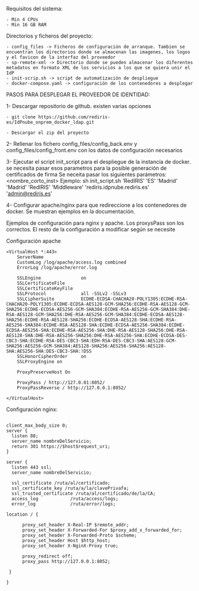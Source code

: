 Requisitos del sistema: 

    - Min 4 CPUs
    - Min 16 GB RAM

Directorios y ficheros del proyecto: 

    - config_files -> Ficheros de configuración de arranque. Tambien se encuentran los directorios donde se almacenan las imagenes, los logos y el favicon de la interfaz del proveedor 
    - sp-remote-xml -> Directorio donde se pueden almacenar los diferentes metadatos en formato XML de los servicios a los que se quiera unir el IdP 
    - init-scrip.sh -> script de automatización de despliegue 
    - docker-compose.yaml -> configuración de los contenedores a desplegar
    

PASOS PARA DESPLEGAR EL PROVEEDOR DE IDENTIDAD:

1- Descargar repositorio de github. existen varias opciones

    - git clone https://github.com/rediris-es/IdPnube_onprem_docker_ldap.git

    - Descargar el zip del proyecto

2- Rellenar los fichero config_files/config_back.env y config_files/config_front.env con los datos de configuración necesarios

3- Ejecutar el script init_script para el despliegue de la instancía de docker. se necesita pasar esos parametros para la posible generación de certificados de firma
    Se neceita pasar los siguientes parámetros: <nombre_corto_inst> <C> <ST> <L> <O> <OU> <CN> <email>
    Ejemplo: sh init_script.sh  'RedIRIS' 'ES' 'Madrid' 'Madrid' 'RedIRIS' 'Middleware' 'rediris.idpnube.rediris.es' 'admin@rediris.es'

4- Configurar apache/nginx para que redireccione a los contenedores de docker. Se muestran ejemplos en la documentación.

Ejemplos de configuración para nginx y apache. Los proxysPass son los correctos. El resto de la configuración a modificar según se necesite

Configuración apache

```plain
<VirtualHost *:443>
    ServerName 
    CustomLog /log/apache/access.log combined
    ErrorLog /log/apache/error.log

    SSLEngine               on
    SSLCertificateFile      
    SSLCertificateKeyFile   
    SSLProtocol             all -SSLv2 -SSLv3
    SSLCipherSuite          ECDHE-ECDSA-CHACHA20-POLY1305:ECDHE-RSA-CHACHA20-POLY1305:ECDHE-ECDSA-AES128-GCM-SHA256:ECDHE-RSA-AES128-GCM-SHA256:ECDHE-ECDSA-AES256-GCM-SHA384:ECDHE-RSA-AES256-GCM-SHA384:DHE-RSA-AES128-GCM-SHA256:DHE-RSA-AES256-GCM-SHA384:ECDHE-ECDSA-AES128-SHA256:ECDHE-RSA-AES128-SHA256:ECDHE-ECDSA-AES128-SHA:ECDHE-RSA-AES256-SHA384:ECDHE-RSA-AES128-SHA:ECDHE-ECDSA-AES256-SHA384:ECDHE-ECDSA-AES256-SHA:ECDHE-RSA-AES256-SHA:DHE-RSA-AES128-SHA256:DHE-RSA-AES128-SHA:DHE-RSA-AES256-SHA256:DHE-RSA-AES256-SHA:ECDHE-ECDSA-DES-CBC3-SHA:ECDHE-RSA-DES-CBC3-SHA:EDH-RSA-DES-CBC3-SHA:AES128-GCM-SHA256:AES256-GCM-SHA384:AES128-SHA256:AES256-SHA256:AES128-SHA:AES256-SHA:DES-CBC3-SHA:!DSS
    SSLHonorCipherOrder     on
    SSLProxyEngine on

    ProxyPreserveHost On

    ProxyPass / http://127.0.01:8052/
    ProxyPassReverse / http://127.0.0.1:8052/

</VirtualHost>
```


Configuración nginx: 

```plain

client_max_body_size 0;
server {
  listen 80;
  server_name nombreDelServicio;
  return 301 https://$host$request_uri;
}

server {
  listen 443 ssl;
  server_name nombreDelServicio;

  ssl_certificate /ruta/al/certificado;
  ssl_certificate_key /ruta/a/la/clavePrivafa;
  ssl_trusted_certificate /ruta/al/certificado/de/la/CA;
  access_log            /ruta/access/logs;
  error_log             /ruta/error/logs;

location / {

      proxy_set_header X-Real-IP $remote_addr;
      proxy_set_header X-Forwarded-For $proxy_add_x_forwarded_for;
      proxy_set_header X-Forwarded-Proto $scheme;
      proxy_set_header Host $http_host;
      proxy_set_header X-NginX-Proxy true;

      proxy_redirect off;
      proxy_pass http://127.0.0.1:8052;

 }

}

```
